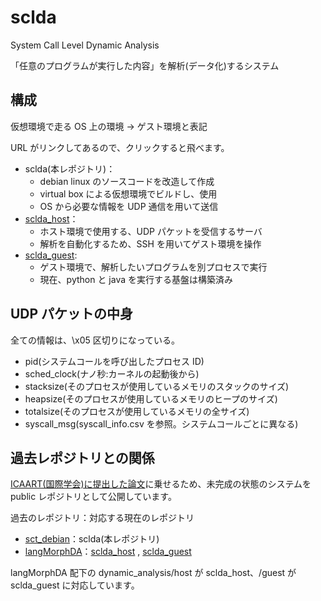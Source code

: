 # sclda

System Call Level Dynamic Analysis

「任意のプログラムが実行した内容」を解析(データ化)するシステム

## 構成

仮想環境で走る OS 上の環境 → ゲスト環境と表記

URL がリンクしてあるので、クリックすると飛べます。

- sclda(本レポジトリ)：
  - debian linux のソースコードを改造して作成
  - virtual box による仮想環境でビルドし、使用
  - OS から必要な情報を UDP 通信を用いて送信
- [sclda_host](https://github.com/naru3-99/sclda_host)：
  - ホスト環境で使用する、UDP パケットを受信するサーバ
  - 解析を自動化するため、SSH を用いてゲスト環境を操作
- [sclda_guest](https://github.com/naru3-99/sclda_guest):
  - ゲスト環境で、解析したいプログラムを別プロセスで実行
  - 現在、python と java を実行する基盤は構築済み

## UDP パケットの中身

全ての情報は、\x05 区切りになっている。

- pid(システムコールを呼び出したプロセス ID)
- sched_clock(ナノ秒:カーネルの起動後から)
- stacksize(そのプロセスが使用しているメモリのスタックのサイズ)
- heapsize(そのプロセスが使用しているメモリのヒープのサイズ)
- totalsize(そのプロセスが使用しているメモリの全サイズ)
- syscall_msg(syscall_info.csv を参照。システムコールごとに異なる)

## 過去レポジトリとの関係

[ICAART(国際学会)に提出した論文](https://www.insticc.org/node/TechnicalProgram/ICAART/2024/presentationDetails/123729)に乗せるため、未完成の状態のシステムを public レポジトリとして公開しています。

過去のレポジトリ：対応する現在のレポジトリ

- [sct_debian](https://github.com/naru3-99/sct_debian)：sclda(本レポジトリ)
- [langMorphDA](https://github.com/naru3-99/langMorphDA)：[sclda_host](https://github.com/naru3-99/sclda_host) , [sclda_guest](https://github.com/naru3-99/sclda_guest)

langMorphDA 配下の dynamic_analysis/host が sclda_host、/guest が sclda_guest に対応しています。
